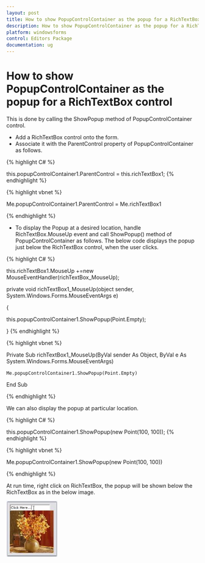 ```yaml
---
layout: post
title: How to show PopupControlContainer as the popup for a RichTextBox control
description: How to show PopupControlContainer as the popup for a RichTextBox control
platform: windowsforms
control: Editors Package
documentation: ug
---
```





# How to show PopupControlContainer as the popup for a RichTextBox control

This is done by calling the ShowPopup method of PopupControlContainer control.

* Add a RichTextBox control onto the form.
* Associate it with the ParentControl property of PopupControlContainer as follows.


{% highlight C# %}



this.popupControlContainer1.ParentControl = this.richTextBox1;
{% endhighlight %}



{% highlight vbnet %}



Me.popupControlContainer1.ParentControl = Me.richTextBox1

{% endhighlight %}

* To display the Popup at a desired location, handle RichTextBox.MouseUp event and call ShowPopup() method of PopupControlContainer as follows. The below code displays the popup just below the RichTextBox control, when the user clicks. 


{% highlight C# %}

this.richTextBox1.MouseUp +=new MouseEventHandler(richTextBox_MouseUp);

private void richTextBox1_MouseUp(object sender, System.Windows.Forms.MouseEventArgs e)

{

this.popupControlContainer1.ShowPopup(Point.Empty);

}
{% endhighlight %}





{% highlight vbnet %}



Private Sub richTextBox1_MouseUp(ByVal sender As Object, ByVal e As System.Windows.Forms.MouseEventArgs)

    Me.popupControlContainer1.ShowPopup(Point.Empty)

End Sub

{% endhighlight %}

We can also display the popup at particular location.


{% highlight C# %}




this.popupControlContainer1.ShowPopup(new Point(100, 100));
{% endhighlight %}




{% highlight vbnet %}



Me.popupControlContainer1.ShowPopup(new Point(100, 100))

{% endhighlight %}

At run time, right click on RichTextBox, the popup will be shown below the RichTextBox as in the below image.

 ![](FAQ_images/Overview_img361.jpeg) 
